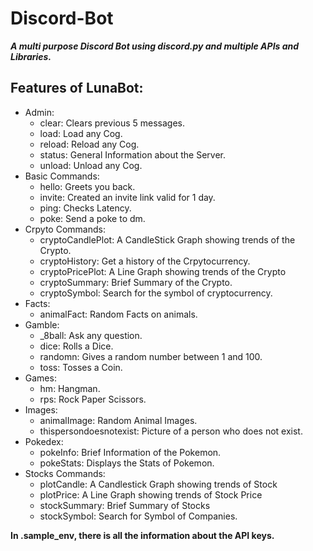 # Discord-Bot

**_A multi purpose Discord Bot using discord.py and multiple APIs and Libraries._**

## Features of LunaBot:

- Admin:
  - clear: Clears previous 5 messages.
  - load: Load any Cog.
  - reload: Reload any Cog.
  - status: General Information about the Server.
  - unload: Unload any Cog.
- Basic Commands:
  - hello: Greets you back.
  - invite: Created an invite link valid for 1 day.
  - ping: Checks Latency.
  - poke: Send a poke to dm.
- Crpyto Commands:
  - cryptoCandlePlot: A CandleStick Graph showing trends of the Crypto.
  - cryptoHistory: Get a history of the Crpytocurrency.
  - cryptoPricePlot: A Line Graph showing trends of the Crypto
  - cryptoSummary: Brief Summary of the Crypto.
  - cryptoSymbol: Search for the symbol of cryptocurrency.
- Facts:
  - animalFact: Random Facts on animals.
- Gamble:
  - \_8ball: Ask any question.
  - dice: Rolls a Dice.
  - randomn: Gives a random number between 1 and 100.
  - toss: Tosses a Coin.
- Games:
  - hm: Hangman.
  - rps: Rock Paper Scissors.
- Images:
  - animalImage: Random Animal Images.
  - thispersondoesnotexist: Picture of a person who does not exist.
- Pokedex:
  - pokeInfo: Brief Information of the Pokemon.
  - pokeStats: Displays the Stats of Pokemon.
- Stocks Commands:
  - plotCandle: A Candlestick Graph showing trends of Stock
  - plotPrice: A Line Graph showing trends of Stock Price
  - stockSummary: Brief Summary of Stocks
  - stockSymbol: Search for Symbol of Companies.

**In .sample_env, there is all the information about the API keys.**
